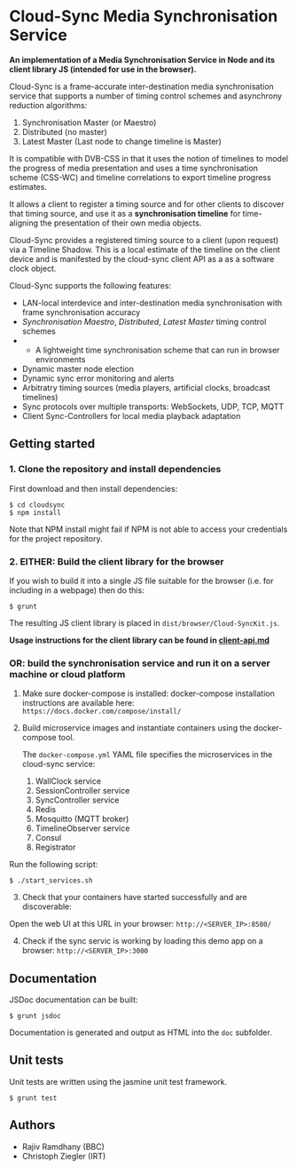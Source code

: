 # Cloud-Sync Media Synchronisation Service 

**An implementation of a Media Synchronisation Service in Node and its client library JS (intended for use in the browser).**

Cloud-Sync is a frame-accurate inter-destination media synchronisation service that supports a number of timing control schemes and asynchrony reduction algorithms:
1. Synchronisation Master (or Maestro)
2. Distributed (no master)
3. Latest Master (Last node to change timeline is Master)

It is compatible with DVB-CSS in that it uses the notion of timelines to model the progress of media presentation and uses a time synchronisation scheme (CSS-WC) and timeline correlations to export timeline progress estimates.

It allows a client to register a timing source and for other clients  to discover that timing source, and use it as a **synchronisation timeline** for time-aligning the presentation of their own media objects.

Cloud-Sync provides a registered timing source to a client (upon request) via a Timeline Shadow. This is a local estimate of the timeline on the client device and is manifested by the cloud-sync client API as a
as a software clock  object. 

Cloud-Sync supports the following features:
* LAN-local interdevice and inter-destination media synchronisation with frame synchronisation accuracy  
* *Synchronisation Maestro*, *Distributed*, *Latest Master* timing control schemes
* * A lightweight time synchronisation scheme that can run in browser environments
* Dynamic master node election
* Dynamic sync error monitoring and alerts
* Arbitratry timing sources (media players,  artificial clocks, broadcast timelines)
* Sync protocols over multiple transports: WebSockets, UDP, TCP, MQTT
* Client Sync-Controllers for local media playback adaptation


## Getting started

### 1. Clone the repository and install dependencies

First download and then install dependencies:

    $ cd cloudsync
    $ npm install

Note that NPM install might fail if NPM is not able to access your credentials for the
project repository.


### 2. EITHER: Build the client library for the browser

If you wish to build it into a single JS file suitable for the browser (i.e.
for including in a webpage) then do this:

    $ grunt

The resulting JS client library is placed in `dist/browser/Cloud-SyncKit.js`.

**Usage instructions for the client library can be found in [client-api.md](client-api.md)**


### OR: build the synchronisation service and run it on a server machine or cloud platform

1. Make sure docker-compose is installed:
    docker-compose installation instructions are available here: `https://docs.docker.com/compose/install/`


2. Build microservice images and instantiate containers using the docker-compose tool.

    The `docker-compose.yml` YAML file specifies the microservices in the cloud-sync service:
    1. WallClock service
    2. SessionController service
    3. SyncController service
    4. Redis
    5. Mosquitto (MQTT broker)
    6. TimelineObserver service
    7. Consul
    8. Registrator

  Run the following script:

    $ ./start_services.sh

3. Check that your containers have started successfully and are discoverable:

  Open the web UI at this URL in your browser: `http://<SERVER_IP>:8500/`
   

4. Check if the sync servic is working by loading this demo app on a browser: `http://<SERVER_IP>:3000`



## Documentation

JSDoc documentation can be built:

    $ grunt jsdoc

Documentation is generated and output as HTML into the `doc` subfolder.


## Unit tests

Unit tests are written using the jasmine unit test framework.

    $ grunt test



## Authors

 * Rajiv Ramdhany (BBC)
 * Christoph Ziegler (IRT)
